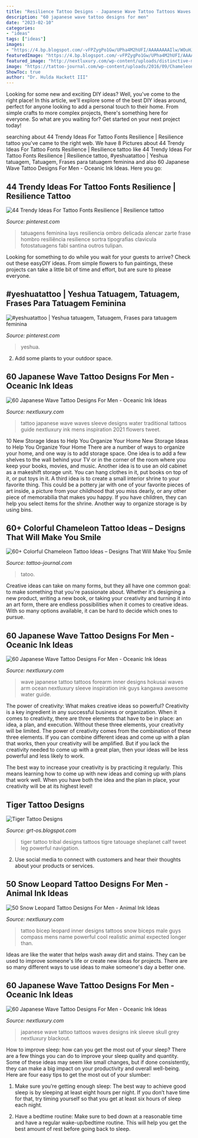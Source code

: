 ```yaml
---
title: "Resilience Tattoo Designs - Japanese Wave Tattoo Tattoos Waves Designs Ink Sleeve Skull Grey Nextluxury Blackout"
description: "60 japanese wave tattoo designs for men"
date: "2023-02-10"
categories:
- "ideas"
tags: ["ideas"]
images:
- "https://4.bp.blogspot.com/-vFPZygPo1Gw/UPha4M2hUFI/AAAAAAAAIlw/WOuHJnFCOKk/s1600/Tribal-Tiger-Tattoo-Design-for-All-520x706.jpg"
featuredImage: "https://4.bp.blogspot.com/-vFPZygPo1Gw/UPha4M2hUFI/AAAAAAAAIlw/WOuHJnFCOKk/s1600/Tribal-Tiger-Tattoo-Design-for-All-520x706.jpg"
featured_image: "http://nextluxury.com/wp-content/uploads/distinctive-male-snow-leopard-tattoo-designs.jpg"
image: "https://tattoo-journal.com/wp-content/uploads/2016/09/Chameleon-Tattoo_-2.jpg"
ShowToc: true
author: "Dr. Hulda Hackett III"
---
```



Looking for some new and exciting DIY ideas? Well, you've come to the right place! In this article, we'll explore some of the best DIY ideas around, perfect for anyone looking to add a personal touch to their home. From simple crafts to more complex projects, there's something here for everyone. So what are you waiting for? Get started on your next project today!

	

		
searching about 44 Trendy Ideas For Tattoo Fonts Resilience | Resilience tattoo you've came to the right web. We have 8 Pictures about 44 Trendy Ideas For Tattoo Fonts Resilience | Resilience tattoo like 44 Trendy Ideas For Tattoo Fonts Resilience | Resilience tattoo, #yeshuatattoo | Yeshua tatuagem, Tatuagem, Frases para tatuagem feminina and also 60 Japanese Wave Tattoo Designs For Men - Oceanic Ink Ideas. Here you go:
		
    
## 44 Trendy Ideas For Tattoo Fonts Resilience | Resilience Tattoo

<img loading=lazy src="https://i.pinimg.com/736x/ef/0b/a4/ef0ba4fea4b8f76f9896ef50a333c5df.jpg" onerror="this.onerror=null;this.src='https://tse1.mm.bing.net/th?id=OIP.lmhEtrt8EmbK6Mkd9V3BDwAAAA&amp;pid=15.1';" alt="44 Trendy Ideas For Tattoo Fonts Resilience | Resilience tattoo">

_Source: pinterest.com_

>tatuagens feminina lays resiliencia ombro delicada alencar zarte frase hombro resiliência resilience sortra tipografias clavicula fotostatuagens fabi santina outros tulipan. 

	

Looking for something to do while you wait for your guests to arrive? Check out these easyDIY ideas. From simple flowers to fun paintings, these projects can take a little bit of time and effort, but are sure to please everyone.

    
## #yeshuatattoo | Yeshua Tatuagem, Tatuagem, Frases Para Tatuagem Feminina

<img loading=lazy src="https://i.pinimg.com/736x/a6/0d/30/a60d30da9492f5f77eac4aa2faaeba19.jpg" onerror="this.onerror=null;this.src='https://tse2.mm.bing.net/th?id=OIP.0-PJtCSgWsD0fvtYGtwrjAHaML&amp;pid=15.1';" alt="#yeshuatattoo | Yeshua tatuagem, Tatuagem, Frases para tatuagem feminina">

_Source: pinterest.com_

>yeshua. 

	

2. Add some plants to your outdoor space.

    
## 60 Japanese Wave Tattoo Designs For Men - Oceanic Ink Ideas

<img loading=lazy src="http://nextluxury.com/wp-content/uploads/traditional-japanese-waves-mens-water-sleeve-tattoo.jpg" onerror="this.onerror=null;this.src='https://tse3.mm.bing.net/th?id=OIP.rN-YFF8Dzu0hyH7owZ-uBAHaHa&amp;pid=15.1';" alt="60 Japanese Wave Tattoo Designs For Men - Oceanic Ink Ideas">

_Source: nextluxury.com_

>tattoo japanese wave waves sleeve designs water traditional tattoos guide nextluxury ink mens inspiration 2021 flowers tweet. 

	

10 New Storage Ideas to Help You Organize Your Home
New Storage Ideas to Help You Organize Your Home
There are a number of ways to organize your home, and one way is to add storage space. One idea is to add a few shelves to the wall behind your TV or in the corner of the room where you keep your books, movies, and music. Another idea is to use an old cabinet as a makeshift storage unit. You can hang clothes in it, put books on top of it, or put toys in it. A third idea is to create a small interior shrine to your favorite thing. This could be a pottery jar with one of your favorite pieces of art inside, a picture from your childhood that you miss dearly, or any other piece of memorabilia that makes you happy. If you have children, they can help you select items for the shrine. Another way to organize storage is by using bins.

    
## 60+ Colorful Chameleon Tattoo Ideas – Designs That Will Make You Smile

<img loading=lazy src="https://tattoo-journal.com/wp-content/uploads/2016/09/Chameleon-Tattoo_-2.jpg" onerror="this.onerror=null;this.src='https://tse3.mm.bing.net/th?id=OIP.Sby7f8kTaUa49v3_eULMXwHaHa&amp;pid=15.1';" alt="60+ Colorful Chameleon Tattoo Ideas – Designs That Will Make You Smile">

_Source: tattoo-journal.com_

>tatoo. 

	

Creative ideas can take on many forms, but they all have one common goal: to make something that you're passionate about. Whether it's designing a new product, writing a new book, or taking your creativity and turning it into an art form, there are endless possibilities when it comes to creative ideas. With so many options available, it can be hard to decide which ones to pursue.

    
## 60 Japanese Wave Tattoo Designs For Men - Oceanic Ink Ideas

<img loading=lazy src="http://nextluxury.com/wp-content/uploads/awesome-guys-the-great-wave-off-kangawa-inner-forearm-japanese-tattoos.jpg" onerror="this.onerror=null;this.src='https://tse1.mm.bing.net/th?id=OIP.rqN1Lsgg3eQ5vlB84kKABAHaHa&amp;pid=15.1';" alt="60 Japanese Wave Tattoo Designs For Men - Oceanic Ink Ideas">

_Source: nextluxury.com_

>wave japanese tattoo tattoos forearm inner designs hokusai waves arm ocean nextluxury sleeve inspiration ink guys kangawa awesome water guide. 

	

The power of creativity: What makes creative ideas so powerful?
Creativity is a key ingredient in any successful business or organization. When it comes to creativity, there are three elements that have to be in place: an idea, a plan, and execution. Without these three elements, your creativity will be limited. 
The power of creativity comes from the combination of these three elements. If you can combine different ideas and come up with a plan that works, then your creativity will be amplified. But if you lack the creativity needed to come up with a great plan, then your ideas will be less powerful and less likely to work. 

The best way to increase your creativity is by practicing it regularly. This means learning how to come up with new ideas and coming up with plans that work well. When you have both the idea and the plan in place, your creativity will be at its highest level!

    
## Tiger Tattoo Designs

<img loading=lazy src="https://4.bp.blogspot.com/-vFPZygPo1Gw/UPha4M2hUFI/AAAAAAAAIlw/WOuHJnFCOKk/s1600/Tribal-Tiger-Tattoo-Design-for-All-520x706.jpg" onerror="this.onerror=null;this.src='https://tse2.mm.bing.net/th?id=OIP.JXgQi8Ah_YEj6i-q0vB5qQHaKD&amp;pid=15.1';" alt="Tiger Tattoo Designs">

_Source: grt-os.blogspot.com_

>tiger tattoo tribal designs tattoos tigre tatouage sheplanet calf tweet leg powerful navigation. 

	

2. Use social media to connect with customers and hear their thoughts about your products or services.

    
## 50 Snow Leopard Tattoo Designs For Men - Animal Ink Ideas

<img loading=lazy src="http://nextluxury.com/wp-content/uploads/distinctive-male-snow-leopard-tattoo-designs.jpg" onerror="this.onerror=null;this.src='https://tse2.mm.bing.net/th?id=OIP.eZxtQANsR32nYlcNwLY9KgHaHa&amp;pid=15.1';" alt="50 Snow Leopard Tattoo Designs For Men - Animal Ink Ideas">

_Source: nextluxury.com_

>tattoo bicep leopard inner designs tattoos snow biceps male guys compass mens name powerful cool realistic animal expected longer than. 

	

Ideas are like the water that helps wash away dirt and stains. They can be used to improve someone's life or create new ideas for projects. There are so many different ways to use ideas to make someone's day a better one.

    
## 60 Japanese Wave Tattoo Designs For Men - Oceanic Ink Ideas

<img loading=lazy src="http://nextluxury.com/wp-content/uploads/guys-japanese-black-and-grey-ink-wave-skull-sleeve-tattoos.jpg" onerror="this.onerror=null;this.src='https://tse4.mm.bing.net/th?id=OIP.zdTJt5FH6BTOtomg5hBUEAHaHa&amp;pid=15.1';" alt="60 Japanese Wave Tattoo Designs For Men - Oceanic Ink Ideas">

_Source: nextluxury.com_

>japanese wave tattoo tattoos waves designs ink sleeve skull grey nextluxury blackout. 

	

How to improve sleep: how can you get the most out of your sleep?
There are a few things you can do to improve your sleep quality and quantity. Some of these ideas may seem like small changes, but if done consistently, they can make a big impact on your productivity and overall well-being. Here are four easy tips to get the most out of your slumber: 
1. Make sure you’re getting enough sleep: The best way to achieve good sleep is by sleeping at least eight hours per night. If you don’t have time for that, try timing yourself so that you get at least six hours of sleep each night. 

2. Have a bedtime routine: Make sure to bed down at a reasonable time and have a regular wake-up/bedtime routine. This will help you get the best amount of rest before going back to sleep. 


